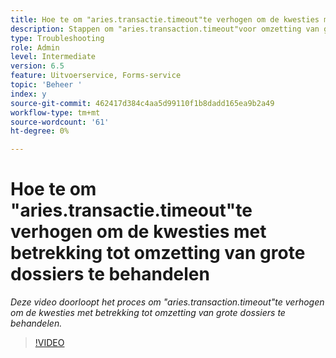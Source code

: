 ```yaml
---
title: Hoe te om "aries.transactie.timeout"te verhogen om de kwesties met betrekking tot omzetting van grote dossiers te behandelen
description: Stappen om "aries.transaction.timeout"voor omzetting van grote dossiers te verhogen
type: Troubleshooting
role: Admin
level: Intermediate
version: 6.5
feature: Uitvoerservice, Forms-service
topic: 'Beheer '
index: y
source-git-commit: 462417d384c4aa5d99110f1b8dadd165ea9b2a49
workflow-type: tm+mt
source-wordcount: '61'
ht-degree: 0%

---
```



# Hoe te om &quot;aries.transactie.timeout&quot;te verhogen om de kwesties met betrekking tot omzetting van grote dossiers te behandelen

*Deze video doorloopt het proces om &quot;aries.transaction.timeout&quot;te verhogen om de kwesties met betrekking tot omzetting van grote dossiers te behandelen.*

>[!VIDEO](https://video.tv.adobe.com/v/335502?quality=9&learn=on)
